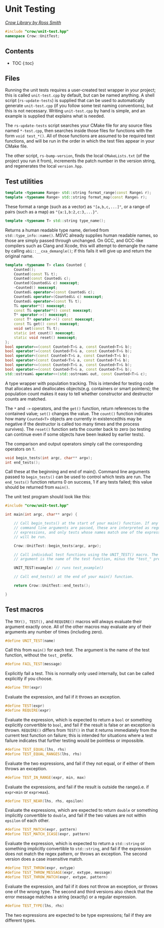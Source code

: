# Unit Testing

_[Crow Library by Ross Smith](index.html)_

```c++
#include "crow/unit-test.hpp"
namespace Crow::UnitTest;
```

## Contents

* TOC
{:toc}

## Files

Running the unit tests requires a user-created test wrapper in your project;
this is called `unit-test.cpp` by default, but can be named anything. A shell
script (`rs-update-tests`) is supplied that can be used to automatically
generate `unit-test.cpp` (if you follow some test naming conventions), but
this is not necessary. Writing `unit-test.cpp` by hand is simple, and an
example is supplied that explains what is needed.

The `rs-update-tests` script searches your CMake file for any source files
named `*-test.cpp`, then searches inside those files for functions with the
form `void test_*()`. All of those functions are assumed to be required test
functions, and will be run in the order in which the test files appear in
your CMake file.

The other script, `rs-bump-version`, finds the local `CMakeLists.txt` (of the
project you run it from), increments the patch number in the version string,
and regenerates the local `version.hpp`.

## Test utilities

```c++
template <typename Range> std::string format_range(const Range& r);
template <typename Range> std::string format_map(const Range& r);
```

These format a range (such as a vector) as `"[a,b,c,...]"`, or a range of
pairs (such as a map) as `"{a:1,b:2,c:3,...}"`.

```c++
template <typename T> std::string type_name();
```

Returns a human readable type name, derived from `std::type_info::name()`.
MSVC already supplies human readable names, so those are simply passed through
unchanged. On GCC, and GCC-like compilers such as Clang and Xcode, this will
attempt to demangle the name by calling `abi::__cxa_demangle()`; if this fails
it will give up and return the original name.

```c++
template <typename T> class Counted {
    Counted();
    Counted(const T& t);
    Counted(const Counted& c);
    Counted(Counted&& c) noexcept;
    ~Counted() noexcept;
    Counted& operator=(const Counted& c);
    Counted& operator=(Counted&& c) noexcept;
    Counted& operator=(const T& t);
    T& operator*() noexcept;
    const T& operator*() const noexcept;
    T* operator->() noexcept;
    const T* operator->() const noexcept;
    const T& get() const noexcept;
    void set(const T& t);
    static int count() noexcept;
    static void reset() noexcept;
};
bool operator==(const Counted<T>& a, const Counted<T>& b);
bool operator!=(const Counted<T>& a, const Counted<T>& b);
bool operator<(const Counted<T>& a, const Counted<T>& b);
bool operator>(const Counted<T>& a, const Counted<T>& b);
bool operator<=(const Counted<T>& a, const Counted<T>& b);
bool operator>=(const Counted<T>& a, const Counted<T>& b);
std::ostream& operator<<(std::ostream& out, const Counted<T>& c);
```

A type wrapper with population tracking. This is intended for testing code
that allocates and deallocates objects(e.g. containers or smart pointers);
the population count makes it easy to tell whether constructor and destructor
counts are matched.

The `*` and `->` operators, and the `get()` function, return references to the
contained value; `set()` changes the value. The `count()` function indicates
how many `Counted<T>` objects are currently in existence(this may be negative
if the destructor is called too many times and the process survives). The
`reset()` function sets the counter back to zero (so testing can continue
even if some objects have been leaked by earlier tests).

The comparison and output operators simply call the corresponding operators on
`T`.

```c++
void begin_tests(int argc, char** argv);
int end_tests();
```

Call these at the beginning and end of main(). Command line arguments passed
to `begin_tests()` can be used to control which tests are run. The
`end_tests()` function returns 0 on success, 1 if any tests failed; this value
should be returned from `main()`.

The unit test program should look like this:

```c++
#include "crow/unit-test.hpp"

int main(int argc, char** argv) {

    // Call begin_tests() at the start of your main() function. If any
    // command line arguments are passed, these are interpreted as regular
    // expressions, and only tests whose names match one of the expressions
    // will be run.

    Crow::UnitTest::begin_tests(argc, argv);

    // Call individual test functions using the UNIT_TEST() macro. The
    // argument is the name of the test function, minus the "test_" prefix.

    UNIT_TEST(example) // runs test_example()

    // Call end_tests() at the end of your main() function.

    return Crow::UnitTest::end_tests();

}
```

## Test macros

The `TRY(), TEST(),` and `REQUIRE()` macros will always evaluate their
argument exactly once. All of the other macros may evaluate any of their
arguments any number of times (including zero).

```c++
#define UNIT_TEST(name)
```

Call this from `main()` for each test. The argument is the name of the test
function, without the `test_` prefix.

```c++
#define FAIL_TEST(message)
```

Explicitly fail a test. This is normally only used internally, but can be
called explicitly if you choose.

```c++
#define TRY(expr)
```

Evaluate the expression, and fail if it throws an exception.

```c++
#define TEST(expr)
#define REQUIRE(expr)
```

Evaluate the expression, which is expected to return a `bool` or something
explicitly convertible to `bool`, and fail if the result is false or an
exception is thrown. `REQUIRE()` differs from `TEST()` in that it returns
immediately from the current test function on failure; this is intended for
situations where a test failure indicates that further testing would be
pointless or impossible.

```c++
#define TEST_EQUAL(lhs, rhs)
#define TEST_EQUAL_RANGES(lhs, rhs)
```

Evaluate the two expressions, and fail if they not equal, or if either of them
throws an exception.

```c++
#define TEST_IN_RANGE(expr, min, max)
```

Evaluate the expressions, and fail if the result is outside the range(i.e. if
`expr<min` or `expr>max`).

```c++
#define TEST_NEAR(lhs, rhs, epsilon)
```

Evaluate the expressions, which are expected to return `double` or something
implicitly convertible to `double`, and fail if the two values are not within
`epsilon` of each other.

```c++
#define TEST_MATCH(expr, pattern)
#define TEST_MATCH_ICASE(expr, pattern)
```

Evaluate the expression, which is expected to return a `std::string` or
something implicitly convertible to `std::string`, and fail if the expression
does not match the regex pattern, or throws an exception. The second version
does a case insensitive match.

```c++
#define TEST_THROW(expr, extype)
#define TEST_THROW_MESSAGE(expr, extype, message)
#define TEST_THROW_MATCH(expr, extype, pattern)
```

Evaluate the expression, and fail if it does not throw an exception, or throws
one of the wrong type. The second and third versions also check that the
error message matches a string (exactly) or a regular expression.

```c++
#define TEST_TYPE(lhs, rhs)
```

The two expressions are expected to be type expressions; fail if they are
different types.
